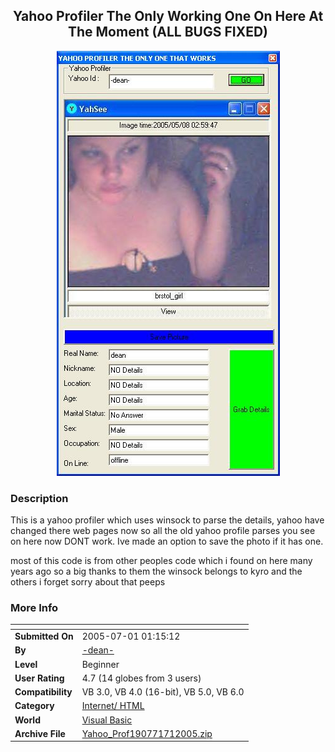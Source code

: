 ﻿<div align="center">

## Yahoo Profiler The Only Working One On Here At The Moment \(ALL BUGS FIXED\)

<img src="PIC20056302150377603.JPG">
</div>

### Description

This is a yahoo profiler which uses winsock to parse the details, yahoo have changed there web pages now so all the old yahoo profile parses you see on here now DONT work. Ive made an option to save the photo if it has one.

most of this code is from other peoples code which i found on here many years ago so a big thanks to them the winsock belongs to kyro and the others i forget sorry about that peeps
 
### More Info
 


<span>             |<span>
---                |---
**Submitted On**   |2005-07-01 01:15:12
**By**             |[\-dean\-](https://github.com/Planet-Source-Code/PSCIndex/blob/master/ByAuthor/dean.md)
**Level**          |Beginner
**User Rating**    |4.7 (14 globes from 3 users)
**Compatibility**  |VB 3\.0, VB 4\.0 \(16\-bit\), VB 5\.0, VB 6\.0
**Category**       |[Internet/ HTML](https://github.com/Planet-Source-Code/PSCIndex/blob/master/ByCategory/internet-html__1-34.md)
**World**          |[Visual Basic](https://github.com/Planet-Source-Code/PSCIndex/blob/master/ByWorld/visual-basic.md)
**Archive File**   |[Yahoo\_Prof190771712005\.zip](https://github.com/Planet-Source-Code/dean-yahoo-profiler-the-only-working-one-on-here-at-the-moment-all-bugs-fixed__1-61434/archive/master.zip)








